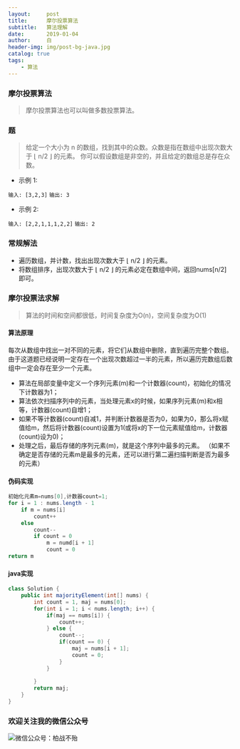 ```yaml
---
layout:     post
title:      摩尔投票算法
subtitle:   算法理解
date:       2019-01-04
author:     白
header-img: img/post-bg-java.jpg
catalog: true
tags:
    - 算法
---
```


### 摩尔投票算法
 
> 摩尔投票算法也可以叫做多数投票算法。

### 题

> 给定一个大小为 n 的数组，找到其中的众数。众数是指在数组中出现次数大于 ⌊ n/2 ⌋ 的元素。
> 你可以假设数组是非空的，并且给定的数组总是存在众数。

- 示例 1:

`输入: [3,2,3]`
`输出: 3`

- 示例 2:

`输入: [2,2,1,1,1,2,2]`
`输出: 2`

### 常规解法

- 遍历数组，并计数，找出出现次数大于 ⌊ n/2 ⌋ 的元素。
- 将数组排序，出现次数大于 ⌊ n/2 ⌋ 的元素必定在数组中间，返回nums[n/2]即可。

### 摩尔投票法求解

> 算法的时间和空间都很低，时间复杂度为O(n)，空间复杂度为O(1)

#### 算法原理

每次从数组中找出一对不同的元素，将它们从数组中删除，直到遍历完整个数组。由于这道题已经说明一定存在一个出现次数超过一半的元素，所以遍历完数组后数组中一定会存在至少一个元素。

- 算法在局部变量中定义一个序列元素(m)和一个计数器(count)，初始化的情况下计数器为1；
- 算法依次扫描序列中的元素，当处理元素x的时候，如果序列元素(m)和x相等，计数器(count)自增1；
- 如果不等计数器(count)自减1，并判断计数器是否为0，如果为0，那么将x赋值给m，然后将计数器(count)设置为1(或将x的下一位元素赋值给m，计数器(count)设为0)；
- 处理之后，最后存储的序列元素(m)，就是这个序列中最多的元素。 
（如果不确定是否存储的元素m是最多的元素，还可以进行第二遍扫描判断是否为最多的元素）

#### 伪码实现

```java
初始化元素m=nums[0],计数器count=1;
for i = 1 : nums.length - 1
    if m = nums[i]
        count++
    else 
        count--
        if count = 0
            m = numd[i + 1]
            count = 0
return m
```

#### java实现

```java
class Solution {
    public int majorityElement(int[] nums) {
        int count = 1, maj = nums[0];
        for(int i = 1; i < nums.length; i++) {
            if(maj == nums[i]) { 
                count++;
            } else {
                count--;
                if(count == 0) {
                    maj = nums[i + 1];
                    count = 0;
                }
            }
            
        }
        return maj;
    }
}
```

### 欢迎关注我的微信公众号

![微信公众号：柏战不殆](http://upload-images.jianshu.io/upload_images/3990834-c91d28f8be4121e4.png?imageMogr2/auto-orient/strip%7CimageView2/2/w/1240)